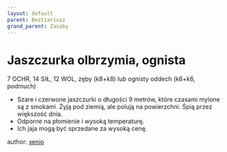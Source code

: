 ```yaml
---
layout: default
parent: Bestiariusz
grand_parent: Zasoby
---
```

# Jaszczurka olbrzymia, ognista

7 OCHR, 14 SIŁ, 12 WOL, zęby (k8+k8) lub ognisty oddech (k6+k6, podmuch)

- Szare i czerwone jaszczurki o długości 9 metrów, które czasami mylone są z smokami. Żyją pod ziemią, ale polują na powierzchni. Śpią przez większość dnia.
- Odporne na płomienie i wysoką temperaturę.
- Ich jaja mogą być sprzedane za wysoką cenę.

author: [xenio](https://xenioinabottle.blogspot.com)
